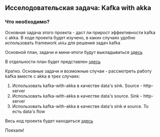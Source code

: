 
## Исселодовательская задача: Kafka with akka 

### Что необходимо?

Основная задача этого проекта - даст ли прирост эффективности kafka с akka.
В ходе проекта будет изучено, в каких случаях удобно использовать framework `akka` для решения задач kafka

Основной план, задачи и мини-итоги будут выкладываться [здесь](https://docs.google.com/document/d/1qd69gX6A2TS92iku7WMLVMAAUL2VxFbzU7IZF_pa7-8/edit?usp=sharing)

В отдельности план будет представлен [здесь](https://docs.google.com/document/d/1o-ZEmnEIEVolPPbffB3VhU3yOAm83UOy6mMxOoNM9uI/edit)

Кратко. Основные задачи и возможные случаи - рассмотреть работу kafka вместе с akka в трех случаях:
1. Использовать kafka-with-akka в качестве data's sink. Source - http-server
2. Использовать kafka-with-akka в качестве data's source. Sink - http-server
3. Использовать kafka-with-akka в качестве data's sink и source. То есть data's flow

Весь код проекта будет находиться [здесь](https://github.com/daniel55411/test-akka-with-kafka)

Поехали!
